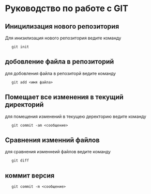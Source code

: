 # Руководство по работе с  GIT

## Иницилизация нового репозитория

Для инизилизация нового репозитория ведите команду 
```
   git init
```    

## добовление файла в репозиторий 

для добовления файла в репозиторй ведите команду 
```
   git add <имя файла>
```

## Помещает все изменения в текущий директорий

для помещения изменений в текущею деректорию ведите команду 
```
   git commit -am <сообщение>
```   

## Сравнения изменний файлов 

для сравнения изменнеий файлов ведите команду 
```
   git diff 
```
## коммит версия    
```
   git commit -m <сообщение>
```   